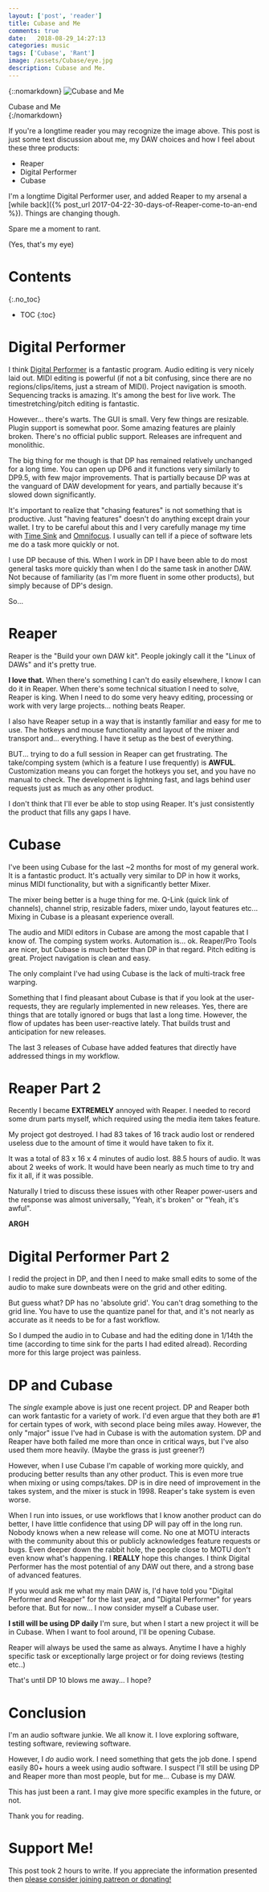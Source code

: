 ```yaml
---
layout: ['post', 'reader']
title: Cubase and Me
comments: true
date:   2018-08-29_14:27:13 
categories: music
tags: ['Cubase', 'Rant']
image: /assets/Cubase/eye.jpg
description: Cubase and Me.
---
```


{::nomarkdown}
<img src="/assets/Cubase/eye.jpg" alt="Cubase and Me">
<div class="image-caption">Cubase and Me</div>
{:/nomarkdown}

If you're a longtime reader you may recognize the image above. This post is just some text discussion about me, my DAW choices and how I feel about these three products:

* Reaper
* Digital Performer
* Cubase

I'm a longtime Digital Performer user, and added Reaper to my arsenal a [while back]({% post_url 2017-04-22-30-days-of-Reaper-come-to-an-end %}). Things are changing though.

Spare me a moment to rant.

(Yes, that's my eye)

<!--more-->



# Contents
{:.no_toc}
* TOC
{:toc}

# Digital Performer

I think [Digital Performer](http://motu.com/products/software/dp) is a fantastic program. Audio editing is very nicely laid out. MIDI editing is powerful (if not a bit confusing, since there are no regions/clips/items, just a stream of MIDI). Project navigation is smooth. Sequencing tracks is amazing. It's among the best for live work. The timestretching/pitch editing is fantastic.

However... there's warts. The GUI is small. Very few things are resizable. Plugin support is somewhat poor. Some amazing features are plainly broken. There's no official public support. Releases are infrequent and monolithic.

The big thing for me though is that DP has remained relatively unchanged for a long time. You can open up DP6 and it functions very similarly to DP9.5, with few major improvements. That is partially because DP was at the vanguard of DAW development for years, and partially because it's slowed down significantly.

It's important to realize that "chasing features" is not something that is productive. Just "having features" doesn't do anything except drain your wallet. I try to be careful about this and I very carefully manage my time with [Time Sink](https://manytricks.com/timesink/) and [Omnifocus](https://www.omnigroup.com/omnifocus/). I usually can tell if a piece of software lets me do a task more quickly or not.

I use DP because of this. When I work in DP I have been able to do most general tasks more quickly than when I do the same task in another DAW. Not because of familiarity (as I'm more fluent in some other products), but simply because of DP's design.

So...

# Reaper

Reaper is the "Build your own DAW kit". People jokingly call it the "Linux of DAWs" and it's pretty true.

**I love that.** When there's something I can't do easily elsewhere, I know I can do it in Reaper. When there's some technical situation I need to solve, Reaper is king. When I need to do some very heavy editing, processing or work with very large projects... nothing beats Reaper.

I also have Reaper setup in a way that is instantly familiar and easy for me to use. The hotkeys and mouse functionality and layout of the mixer and transport and... everything. I have it setup as the best of everything.

BUT... trying to do a full session in Reaper can get frustrating. The take/comping system (which is a feature I use frequently) is **AWFUL**. Customization means you can forget the hotkeys you set, and you have no manual to check. The development is lightning fast, and lags behind user requests just as much as any other product.

I don't think that I'll ever be able to stop using Reaper. It's just consistently the product that fills any gaps I have.

# Cubase

I've been using Cubase for the last ~2 months for most of my general work. It is a fantastic product. It's actually very similar to DP in how it works, minus MIDI functionality, but with a significantly better Mixer.

The mixer being better is a huge thing for me. Q-Link (quick link of channels), channel strip, resizable faders, mixer undo, layout features etc... Mixing in Cubase is a pleasant experience overall.

The audio and MIDI editors in Cubase are among the most capable that I know of. The comping system works. Automation is... ok. Reaper/Pro Tools are nicer, but Cubase is much better than DP in that regard. Pitch editing is great. Project navigation is clean and easy.

The only complaint I've had using Cubase is the lack of multi-track free warping.

Something that I find pleasant about Cubase is that if you look at the user-requests, they are regularly implemented in new releases. Yes, there are things that are totally ignored or bugs that last a long time. However, the flow of updates has been user-reactive lately. That builds trust and anticipation for new releases.

The last 3 releases of Cubase have added features that directly have addressed things in my workflow.

# Reaper Part 2

Recently I became **EXTREMELY** annoyed with Reaper. I needed to record some drum parts myself, which required using the media item takes feature.

My project got destroyed. I had 83 takes of 16 track audio lost or rendered useless due to the amount of time it would have taken to fix it.

It was a total of 83 x 16 x 4 minutes of audio lost. 88.5 hours of audio. It was about 2 weeks of work. It would have been nearly as much time to try and fix it all, if it was possible.

Naturally I tried to discuss these issues with other Reaper power-users and the response was almost universally, "Yeah, it's broken" or "Yeah, it's awful".

**ARGH**

# Digital Performer Part 2

I redid the project in DP, and then I need to make small edits to some of the audio to make sure downbeats were on the grid and other editing.

But guess what? DP has no 'absolute grid'. You can't drag something to the grid line. You have to use the quantize panel for that, and it's not nearly as accurate as it needs to be for a fast workflow.

So I dumped the audio in to Cubase and had the editing done in 1/14th the time (according to time sink for the parts I had edited alread). Recording more for this large project was painless.

# DP and Cubase

The _single_ example above is just one recent project. DP and Reaper both can work fantastic for a variety of work. I'd even argue that they both are #1 for certain types of work, with second place being miles away. However, the only "major" issue I've had in Cubase is with the automation system. DP and Reaper have both failed me more than once in critical ways, but I've also used them more heavily. (Maybe the grass is just greener?)

However, when I use Cubase I'm capable of working more quickly, and producing better results than any other product. This is even more true when mixing or using comps/takes. DP is in dire need of improvement in the takes system, and the mixer is stuck in 1998. Reaper's take system is even worse.

When I run into issues, or use workflows that I know another product can do better, I have little confidence that using DP will pay off in the long run. Nobody knows when a new release will come. No one at MOTU interacts with the community about this or publicly acknowledges feature requests or bugs. Even deeper down the rabbit hole, the people close to MOTU don't even know what's happening. I **REALLY** hope this changes. I think Digital Performer has the most potential of any DAW out there, and a strong base of advanced features.

If you would ask me what my main DAW is, I'd have told you "Digital Performer and Reaper" for the last year, and "Digital Performer" for years before that. But for now... I now consider myself a Cubase user.

**I still will be using DP daily** I'm sure, but when I start a new project it will be in Cubase. When I want to fool around, I'll be opening Cubase.

Reaper will always be used the same as always. Anytime I have a highly specific task or exceptionally large project or for doing reviews (testing etc..)

That's until DP 10 blows me away... I hope?

# Conclusion

I'm an audio software junkie. We all know it. I love exploring software, testing software, reviewing software.

However, I _do_ audio work. I need something that gets the job done. I spend easily 80+ hours a week using audio software. I suspect I'll still be using DP and Reaper more than most people, but for me... Cubase is my DAW.

This has just been a rant. I may give more specific examples in the future, or not.

Thank you for reading.

# Support Me!

This post took 2 hours to write. If you appreciate the information presented then <a href="/DonateNow/">please consider joining patreon or donating!</a>






